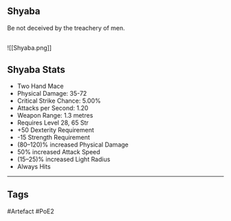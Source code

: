 ## Shyaba
Be not deceived by the treachery of men.
##
![[Shyaba.png]]
## Shyaba Stats
- Two Hand Mace
- Physical Damage: 35-72
- Critical Strike Chance: 5.00%
- Attacks per Second: 1.20
- Weapon Range: 1.3 metres
- Requires Level 28, 65 Str
- +50 Dexterity Requirement
- -15 Strength Requirement
- (80–120)% increased Physical Damage
- 50% increased Attack Speed
- (15–25)% increased Light Radius
- Always Hits


---
## Tags
#Artefact
#PoE2